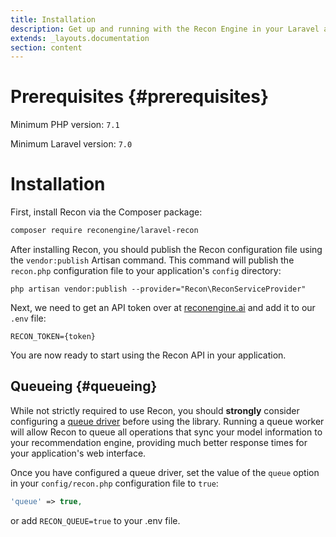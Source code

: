 ```yaml
---
title: Installation
description: Get up and running with the Recon Engine in your Laravel application.
extends: _layouts.documentation
section: content
---
```


# Prerequisites {#prerequisites}

Minimum PHP version: `7.1`

Minimum Laravel version: `7.0`

# Installation

First, install Recon via the Composer package:

```bash
composer require reconengine/laravel-recon
```

After installing Recon, you should publish the Recon configuration file using the `vendor:publish` Artisan command. This command will publish the `recon.php` configuration file to your application's `config` directory:

```
php artisan vendor:publish --provider="Recon\ReconServiceProvider"
```

Next, we need to get an API token over at [reconengine.ai](https://reconengine.ai/user/api-tokens) and add it to our `.env` file:

```env
RECON_TOKEN={token}
```

You are now ready to start using the Recon API in your application.

## Queueing {#queueing}
 
While not strictly required to use Recon, you should **strongly** consider configuring a [queue driver](https://laravel.com/docs/8.x/queues)
before using the library. Running a queue worker will allow Recon to queue all operations that sync your model information
to your recommendation engine, providing much better response times for your application's web interface.
 
Once you have configured a queue driver, set the value of the `queue` option in your `config/recon.php` configuration file to `true`:
 
```php
'queue' => true,
```

or add `RECON_QUEUE=true` to your .env file. 
